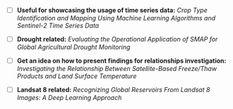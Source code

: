 
- [ ] **Useful for showcasing the usage of time series data:** _Crop Type Identification and Mapping Using Machine Learning Algorithms and Sentinel-2 Time Series Data_
- [ ] **Drought related:** _Evaluating the Operational Application of SMAP for Global Agricultural Drought Monitoring_
- [ ] **Get an idea on how to present findings for relationships investigation:** _Investigating the Relationship Between Satellite-Based Freeze/Thaw Products and Land Surface Temperature_
- [ ] **Landsat 8 related:** _Recognizing Global Reservoirs From Landsat 8 Images: A Deep Learning Approach_



